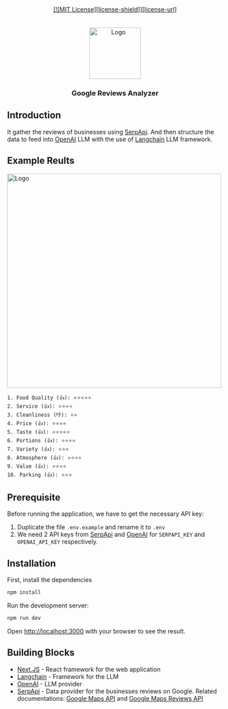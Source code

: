 <div align="center">
  <a href="">[![MIT License][license-shield]][license-url]</a>
</div>
<br />
<br />
<div align="center">
  <img src="https://raw.githubusercontent.com/serpapi/google-reviews-analyzer/main/public/logo.png" width="120" alt="Logo">
  <h3>Google Reviews Analyzer</h3>
</div>

## Introduction

It gather the reviews of businesses using [SerpApi](https://serpapi.com/). And then structure the data to feed into [OpenAI](https://openai.com/) LLM with the use of [Langchain](https://github.com/hwchase17/langchain) LLM framework.

## Example Reults

<img src="https://raw.githubusercontent.com/serpapi/google-reviews-analyzer/main/public/sample.png" width="500" alt="Logo">

```
1. Food Quality (👍): ⭐⭐⭐⭐⭐
2. Service (👍): ⭐⭐⭐⭐
3. Cleanliness (👎): ⭐⭐
4. Price (👍): ⭐⭐⭐⭐
5. Taste (👍): ⭐⭐⭐⭐⭐
6. Portions (👍): ⭐⭐⭐⭐
7. Variety (👍): ⭐⭐⭐
8. Atmosphere (👍): ⭐⭐⭐⭐
9. Value (👍): ⭐⭐⭐⭐
10. Parking (👍): ⭐⭐⭐
```

## Prerequisite

Before running the application, we have to get the necessary API key:
1. Duplicate the file `.env.example` and rename it to `.env`
2. We need 2 API keys from [SerpApi](https://serpapi.com/) and [OpenAI](https://platform.openai.com/) for `SERPAPI_KEY` and `OPENAI_API_KEY` respectively.

## Installation

First, install the dependencies

```bash
npm install
```

Run the development server:

```bash
npm run dev
```

Open [http://localhost:3000](http://localhost:3000) with your browser to see the result.

## Building Blocks

- [Next.JS](https://nextjs.org/) - React framework for the web application
- [Langchain](https://github.com/hwchase17/langchain) - Framework for the LLM
- [OpenAI](https://openai.com/) - LLM provider
- [SerpApi](https://serpapi.com/) - Data provider for the businesses reviews on Google. Related documentations: [Google Maps API](https://serpapi.com/google-maps-api) and [Google Maps Reviews API](https://serpapi.com/google-maps-reviews-api)

[license-shield]: https://img.shields.io/github/license/serpapi/google-reviews-analyzer
[license-url]: https://github.com/serpapi/review-analyzer/blob/master/LICENSE

